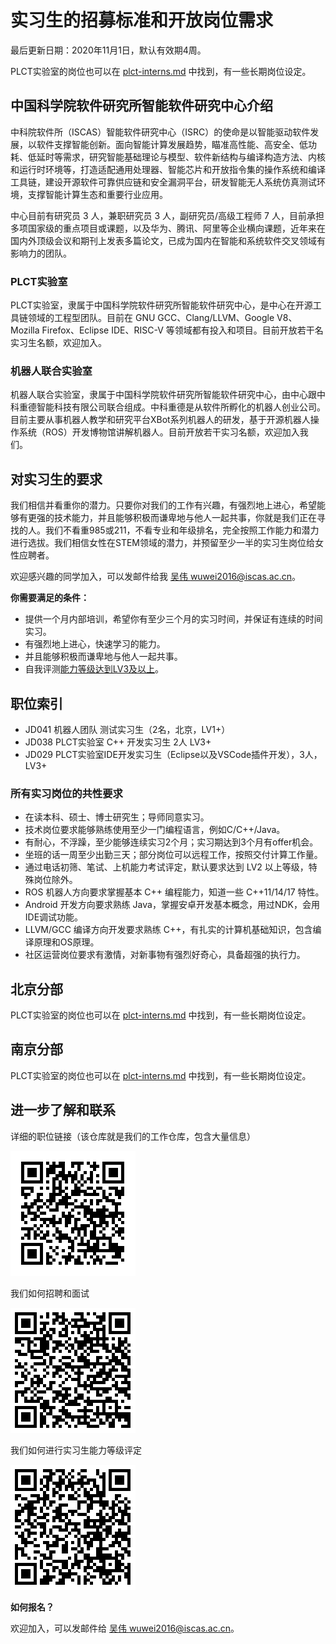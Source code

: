 # 实习生的招募标准和开放岗位需求

最后更新日期：2020年11月1日，默认有效期4周。

PLCT实验室的岗位也可以在 [plct-interns.md](plct-interns.md) 中找到，有一些长期岗位设定。

## 中国科学院软件研究所智能软件研究中心介绍

中科院软件所（ISCAS）智能软件研究中心（ISRC）的使命是以智能驱动软件发展，以软件支撑智能创新。面向智能计算发展趋势，瞄准高性能、高安全、低功耗、低延时等需求，研究智能基础理论与模型、软件新结构与编译构造方法、内核和运行时环境等，打造适配通用处理器、智能芯片和开放指令集的操作系统和编译工具链，建设开源软件可靠供应链和安全漏洞平台，研发智能无人系统仿真测试环境，支撑智能计算生态和重要行业应用。

中心目前有研究员 3 人，兼职研究员 3 人，副研究员/高级工程师 7 人，目前承担多项国家级的重点项目或课题，以及华为、腾讯、阿里等企业横向课题，近年来在国内外顶级会议和期刊上发表多篇论文，已成为国内在智能和系统软件交叉领域有影响力的团队。

### PLCT实验室
PLCT实验室，隶属于中国科学院软件研究所智能软件研究中心，是中心在开源工具链领域的工程型团队。目前在 GNU GCC、Clang/LLVM、Google V8、Mozilla Firefox、Eclipse IDE、RISC-V 等领域都有投入和项目。目前开放若干名实习生名额，欢迎加入。

### 机器人联合实验室
机器人联合实验室，隶属于中国科学院软件研究所智能软件研究中心，由中心跟中科重德智能科技有限公司联合组成。中科重德是从软件所孵化的机器人创业公司。目前主要从事机器人教学和研究平台XBot系列机器人的研发，基于开源机器人操作系统（ROS）开发博物馆讲解机器人。目前开放若干实习名额，欢迎加入我们。

## 对实习生的要求
我们相信并看重你的潜力。只要你对我们的工作有兴趣，有强烈地上进心，希望能够有更强的技术能力，并且能够积极而谦卑地与他人一起共事，你就是我们正在寻找的人。我们不看重985或211，不看专业和年级排名，完全按照工作能力和潜力进行选拔。我们相信女性在STEM领域的潜力，并预留至少一半的实习生岗位给女性应聘者。

欢迎感兴趣的同学加入，可以发邮件给我 [吴伟 wuwei2016@iscas.ac.cn](wuwei2016@iscas.ac.cn)。

**你需要满足的条件：**

- 提供一个月内部培训，希望你有至少三个月的实习时间，并保证有连续的时间实习。
- 有强烈地上进心，快速学习的能力。
- 并且能够积极而谦卑地与他人一起共事。
- 自我评测[能力等级达到LV3及以上](how-do-we-rank-interns.md)。

## 职位索引

- JD041 机器人团队 测试实习生（2名，北京，LV1+）
- JD038 PLCT实验室 C++ 开发实习生 2人 LV3+
- JD029 PLCT实验室IDE开发实习生（Eclipse以及VSCode插件开发），3人，LV3+

### 所有实习岗位的共性要求

- 在读本科、硕士、博士研究生；导师同意实习。
- 技术岗位要求能够熟练使用至少一门编程语言，例如C/C++/Java。
- 有耐心，不浮躁，至少能够连续实习2个月；实习期达到3个月有offer机会。
- 坐班的话一周至少出勤三天；部分岗位可以远程工作，按照交付计算工作量。
- 通过电话初筛、笔试、上机能力考试评定，默认要求达到 LV2 以上等级，特殊岗位除外。
- ROS 机器人方向要求掌握基本 C++ 编程能力，知道一些 C++11/14/17 特性。
- Android 开发方向要求熟练 Java，掌握安卓开发基本概念，用过NDK，会用IDE调试功能。
- LLVM/GCC 编译方向开发要求熟练 C++，有扎实的计算机基础知识，包含编译原理和OS原理。
- 社区运营岗位要求有激情，对新事物有强烈好奇心，具备超强的执行力。

## 北京分部

PLCT实验室的岗位也可以在 [plct-interns.md](plct-interns.md) 中找到，有一些长期岗位设定。

## 南京分部

PLCT实验室的岗位也可以在 [plct-interns.md](plct-interns.md) 中找到，有一些长期岗位设定。

## 进一步了解和联系

详细的职位链接（该仓库就是我们的工作仓库，包含大量信息）

![open-interns.md](images/qrcode-open-interns.png)

我们如何招聘和面试

![how-do-we-interview-interns.md](images/qrcode-how-do-we-interview-interns.png)

我们如何进行实习生能力等级评定

![how-do-we-rank-interns.md](images/qrcode-how-do-we-rank-interns.png)

**如何报名？**

欢迎加入，可以发邮件给 [吴伟 wuwei2016@iscas.ac.cn](wuwei2016@iscas.ac.cn)。
